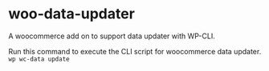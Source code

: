# woo-data-updater
A woocommerce add on to support data updater with WP-CLI.

Run this command to execute the CLI script for woocommerce data updater.
`wp wc-data update`
